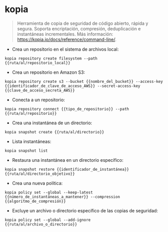# kopia

> Herramienta de copia de seguridad de código abierto, rápida y segura.
> Soporta encriptación, compresión, deduplicación e instantáneas incrementales.
> Más información: <https://kopia.io/docs/reference/command-line/>.

- Crea un repositorio en el sistema de archivos local:

`kopia repository create filesystem --path {{ruta/al/repositorio_local}}`

- Crea un repositorio en Amazon S3:

`kopia repository create s3 --bucket {{nombre_del_bucket}} --access-key {{identificador_de_clave_de_acceso_AWS}} --secret-access-key {{clave_de_acceso_secreta_AWS}}`

- Conecta a un repositorio:

`kopia repository connect {{tipo_de_repositorio}} --path {{ruta/al/repositorio}}`

- Crea una instantánea de un directorio:

`kopia snapshot create {{ruta/al/directorio}}`

- Lista instantáneas:

`kopia snapshot list`

- Restaura una instantánea en un directorio específico:

`kopia snapshot restore {{identificador_de_instantánea}} {{ruta/al/directorio_objetivo}}`

- Crea una nueva política:

`kopia policy set --global --keep-latest {{número_de_instantáneas_a_mantener}} --compression {{algoritmo_de_compresión}}`

- Excluye un archivo o directorio específico de las copias de seguridad:

`kopia policy set --global --add-ignore {{ruta/al/archivo_o_directorio}}`
